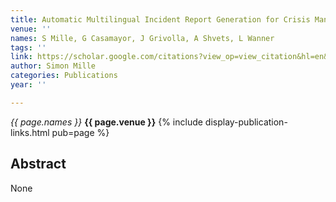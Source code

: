```yaml
---
title: Automatic Multilingual Incident Report Generation for Crisis Management
venue: ''
names: S Mille, G Casamayor, J Grivolla, A Shvets, L Wanner
tags: ''
link: https://scholar.google.com/citations?view_op=view_citation&hl=en&user=hg8-G68AAAAJ&pagesize=100&sortby=pubdate&citation_for_view=hg8-G68AAAAJ:rO6llkc54NcC
author: Simon Mille
categories: Publications
year: ''

---
```


*{{ page.names }}*
**{{ page.venue }}**
{% include display-publication-links.html pub=page %}
## Abstract

None